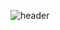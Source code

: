 ![header](https://capsule-render.vercel.app/api?type=cylinder&color=0:2196f3,100:f44336&height=160&section=header&text=Today%20I%20Learned&fontAlignY=55&fontSize=70&fontColor=ffffff)
